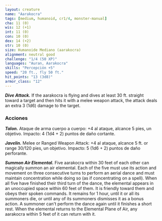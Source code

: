 ```yaml
---
layout: creature
name: "Aarakocra"
tags: [medium, humanoid, cr1/4, monster-manual]
cha: 11 (0)
wis: 12 (+1)
int: 11 (0)
con: 10 (0)
dex: 14 (+2)
str: 10 (0)
size: Humanoide Mediano (aarakocra)
alignment: neutral good
challenge: "1/4 (50 XP)"
languages: "Auran, Aarakocra"
skills: "Percepción +5"
speed: "20 ft., fly 50 ft."
hit_points: "13 (3d8)"
armor_class: "12"
---
```


***Dive Attack.*** If the aarakocra is flying and dives at least 30 ft. straight toward a target and then hits it with a melee weapon attack, the attack deals an extra 3 (1d6) damage to the target.

### Acciones

***Talon.*** Ataque de arma cuerpo a cuerpo: +4 al ataque, alcance 5 pies, un objetivo. Impacto: 4 (1d4 + 2) puntos de daño cortante.

***Javelin.*** Melee or Ranged Weapon Attack: +4 al ataque, alcance 5 ft. or range 30/120 pies, un objetivo. Impacto: 5 (1d6 + 2) puntos de daño perforante.

***Summon Air Elemental.*** Five aarakocra within 30 feet of each other can magically summon an air elemental. Each of the five must use its action and movement on three consecutive turns to perform an aerial dance and must maintain concentration while doing so (as if concentrating on a spell). When all five have finished their third turn of the dance, the elemental appears in an unoccupied space within 60 feet of them. It is friendly toward them and obeys their spoken commands. It remains for 1 hour, until it or all its summoners die, or until any of its summoners dismisses it as a bonus action. A summoner can't perform the dance again until it finishes a short rest. When the elemental returns to the Elemental Plane of Air, any aarakocra within 5 feet of it can return with it.
